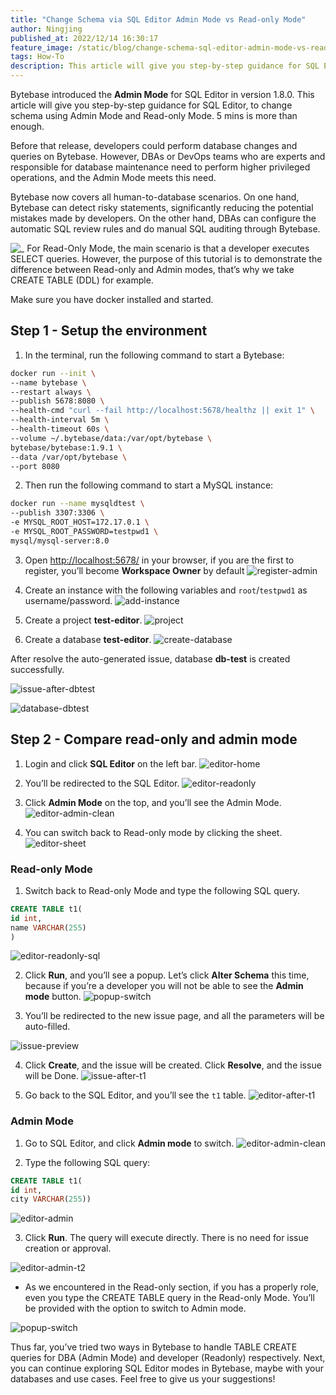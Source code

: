 ```yaml
---
title: "Change Schema via SQL Editor Admin Mode vs Read-only Mode"
author: Ningjing
published_at: 2022/12/14 16:30:17
feature_image: /static/blog/change-schema-sql-editor-admin-mode-vs-readonly-mode/2-ways.webp
tags: How-To
description: This article will give you step-by-step guidance for SQL Editor, to change schema using Admin Mode and Read-only Mode. 5 mins is more than enough.
---
```


Bytebase introduced the **Admin Mode** for SQL Editor in version 1.8.0. This article will give you step-by-step guidance for SQL Editor, to change schema using Admin Mode and Read-only Mode. 5 mins is more than enough.

Before that release, developers could perform database changes and queries on Bytebase. However, DBAs or DevOps teams who are experts and responsible for database maintenance need to perform higher privileged operations, and the Admin Mode meets this need.

Bytebase now covers all human-to-database scenarios. On one hand, Bytebase can detect risky statements, significantly reducing the potential mistakes made by developers. On the other hand, DBAs can configure the automatic SQL review rules and do manual SQL auditing through Bytebase.

![_](/static/blog/change-schema-sql-editor-admin-mode-vs-readonly-mode/overall.webp)
For Read-Only Mode, the main scenario is that a developer executes SELECT queries. However, the purpose of this tutorial is to demonstrate the difference between Read-only and Admin modes, that’s why we take CREATE TABLE (DDL) for example.

Make sure you have docker installed and started.

## Step 1 - Setup the environment

1. In the terminal, run the following command to start a Bytebase:

```bash
docker run --init \
--name bytebase \
--restart always \
--publish 5678:8080 \
--health-cmd "curl --fail http://localhost:5678/healthz || exit 1" \
--health-interval 5m \
--health-timeout 60s \
--volume ~/.bytebase/data:/var/opt/bytebase \
bytebase/bytebase:1.9.1 \
--data /var/opt/bytebase \
--port 8080
```

2. Then run the following command to start a MySQL instance:

```bash
docker run --name mysqldtest \
--publish 3307:3306 \
-e MYSQL_ROOT_HOST=172.17.0.1 \
-e MYSQL_ROOT_PASSWORD=testpwd1 \
mysql/mysql-server:8.0
```

3. Open [http://localhost:5678/](http://localhost:5678/) in your browser, if you are the first to register, you’ll become **Workspace Owner** by default
![register-admin](/static/blog/change-schema-sql-editor-admin-mode-vs-readonly-mode/register-admin.webp)

4. Create an instance with the following variables and `root`/`testpwd1` as username/password.
![add-instance](/static/blog/change-schema-sql-editor-admin-mode-vs-readonly-mode/add-instance.webp)

5. Create a project **test-editor**.
![project](/static/blog/change-schema-sql-editor-admin-mode-vs-readonly-mode/project.webp)

6. Create a database **test-editor**.
![create-database](/static/blog/change-schema-sql-editor-admin-mode-vs-readonly-mode/create-database.webp)

After resolve the auto-generated issue, database **db-test** is created successfully.

![issue-after-dbtest](/static/blog/change-schema-sql-editor-admin-mode-vs-readonly-mode/issue-after-dbtest.webp)

![database-dbtest](/static/blog/change-schema-sql-editor-admin-mode-vs-readonly-mode/database-dbtest.webp)


## Step 2 - Compare read-only and admin mode

1. Login and click **SQL Editor** on the left bar.
![editor-home](/static/blog/change-schema-sql-editor-admin-mode-vs-readonly-mode/editor-home.webp)

2. You’ll be redirected to the SQL Editor.
![editor-readonly](/static/blog/change-schema-sql-editor-admin-mode-vs-readonly-mode/editor-readonly.webp)

3. Click **Admin Mode** on the top, and you’ll see the Admin Mode.
![editor-admin-clean](/static/blog/change-schema-sql-editor-admin-mode-vs-readonly-mode/editor-admin-clean.webp)

4. You can switch back to Read-only mode by clicking the sheet.
![editor-sheet](/static/blog/change-schema-sql-editor-admin-mode-vs-readonly-mode/editor-sheet.webp)


### Read-only Mode

1. Switch back to Read-only Mode and type the following SQL query.

```sql
CREATE TABLE t1(
id int,
name VARCHAR(255)
)
```
![editor-readonly-sql](/static/blog/change-schema-sql-editor-admin-mode-vs-readonly-mode/editor-readonly-sql.webp)

2. Click **Run**, and you’ll see a popup. Let’s click **Alter Schema** this time, because if you’re a developer you will not be able to see the **Admin mode** button.
![popup-switch](/static/blog/change-schema-sql-editor-admin-mode-vs-readonly-mode/popup-switch.webp)

3. You’ll be redirected to the new issue page, and all the parameters will be auto-filled.

![issue-preview](/static/blog/change-schema-sql-editor-admin-mode-vs-readonly-mode/issue-preview.webp)

4. Click **Create**, and the issue will be created. Click **Resolve**, and the issue will be Done.
![issue-after-t1](/static/blog/change-schema-sql-editor-admin-mode-vs-readonly-mode/issue-after-t1.webp)

5. Go back to the SQL Editor, and you’ll see the `t1` table.
![editor-after-t1](/static/blog/change-schema-sql-editor-admin-mode-vs-readonly-mode/editor-after-t1.webp)


### Admin Mode

1. Go to SQL Editor, and click **Admin mode** to switch.
![editor-admin-clean](/static/blog/change-schema-sql-editor-admin-mode-vs-readonly-mode/editor-admin-clean.webp)

2. Type the following SQL query:
```sql
CREATE TABLE t1(
id int,
city VARCHAR(255))
```
![editor-admin](/static/blog/change-schema-sql-editor-admin-mode-vs-readonly-mode/editor-admin.webp)

3. Click **Run**. The query will execute directly. There is no need for issue creation or approval.

![editor-admin-t2](/static/blog/change-schema-sql-editor-admin-mode-vs-readonly-mode/editor-admin-t2.webp)

- As we encountered in the Read-only section, if you has a properly role, even you type the CREATE TABLE query in the Read-only Mode. You’ll be provided with the option to switch to Admin mode.

![popup-switch](/static/blog/change-schema-sql-editor-admin-mode-vs-readonly-mode/popup-switch.webp)


Thus far, you’ve tried two ways in Bytebase to handle TABLE CREATE queries for DBA (Admin Mode) and developer (Readonly) respectively. Next, you can continue exploring SQL Editor modes in Bytebase, maybe with your databases and use cases. Feel free to give us your suggestions!